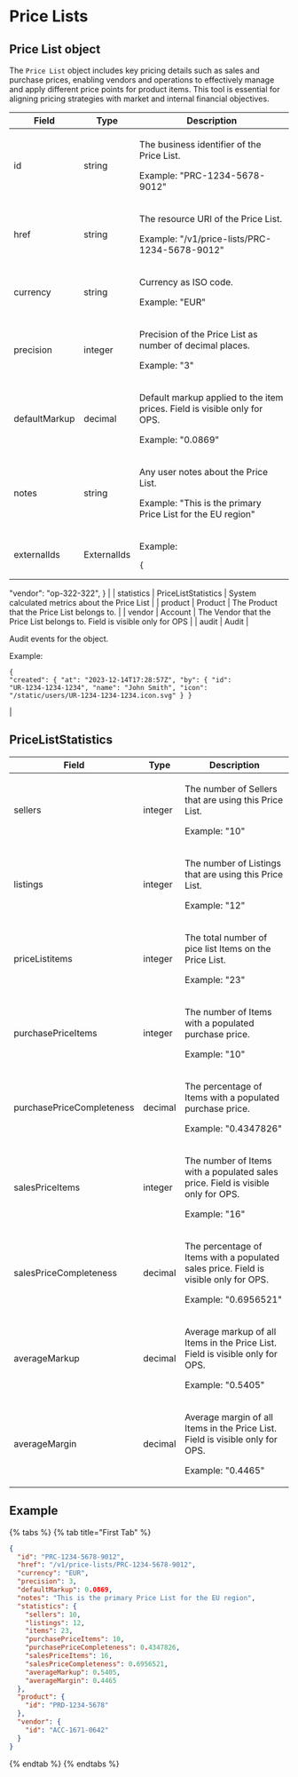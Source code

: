 # Price Lists

## Price List object

The `Price List` object includes key pricing details such as sales and purchase prices, enabling vendors and operations to effectively manage and apply different price points for product items. This tool is essential for aligning pricing strategies with market and internal financial objectives.

| Field         | Type                | Description                                                                                                                                                                                                                                                                                                                                |
| ------------- | ------------------- | ------------------------------------------------------------------------------------------------------------------------------------------------------------------------------------------------------------------------------------------------------------------------------------------------------------------------------------------ |
| id            | string              | <p>The business identifier of the Price List. </p><p></p><p>Example: "PRC-1234-5678-9012"</p>                                                                                                                                                                                                                                              |
| href          | string              | <p>The resource URI of the Price List. </p><p></p><p>Example: "/v1/price-lists/PRC-1234-5678-9012"</p>                                                                                                                                                                                                                                     |
| currency      | string              | <p>Currency as ISO code. </p><p></p><p>Example: "EUR"</p>                                                                                                                                                                                                                                                                                  |
| precision     | integer             | <p>Precision of the Price List as number of decimal places. </p><p></p><p>Example: "3"</p>                                                                                                                                                                                                                                                 |
| defaultMarkup | decimal             | <p>Default markup applied to the item prices. Field is visible only for OPS. </p><p></p><p>Example: "0.0869"</p>                                                                                                                                                                                                                           |
| notes         | string              | <p>Any user notes about the Price List. </p><p></p><p>Example: "This is the primary Price List for the EU region"</p>                                                                                                                                                                                                                      |
| externalIds   | ExternalIds         | <p>Example:</p><pre class="language-json" data-line-numbers><code class="lang-json">{
  "vendor": "op-322-322",
}
</code></pre>                                                                                                                                                                                                            |
| statistics    | PriceListStatistics | System calculated metrics about the Price List                                                                                                                                                                                                                                                                                             |
| product       | Product             | The Product that the Price List belongs to.                                                                                                                                                                                                                                                                                                |
| vendor        | Account             | The Vendor that the Price List belongs to. Field is visible only for OPS                                                                                                                                                                                                                                                                   |
| audit         | Audit               | <p>Audit events for the object.</p><p></p><p>Example:</p><pre class="language-json" data-line-numbers><code class="lang-json">{
  "created": { 
    "at": "2023-12-14T17:28:57Z", 
    "by": {
      "id": "UR-1234-1234-1234",
      "name": "John Smith",
      "icon": "/static/users/UR-1234-1234-1234.icon.svg"
    }
}
</code></pre> |

## PriceListStatistics <a href="#priceliststatistics" id="priceliststatistics"></a>

| Field                     | Type    | Description                                                                                                                    |
| ------------------------- | ------- | ------------------------------------------------------------------------------------------------------------------------------ |
| sellers                   | integer | <p>The number of Sellers that are using this Price List. </p><p></p><p>Example: "10"</p>                                       |
| listings                  | integer | <p>The number of Listings that are using this Price List. </p><p></p><p>Example: "12"</p>                                      |
| priceListitems            | integer | <p>The total number of pice list Items on the Price List. </p><p></p><p>Example: "23"</p>                                      |
| purchasePriceItems        | integer | <p>The number of Items with a populated purchase price. </p><p></p><p>Example: "10"</p>                                        |
| purchasePriceCompleteness | decimal | <p>The percentage of Items with a populated purchase price. </p><p></p><p>Example: "0.4347826"</p>                             |
| salesPriceItems           | integer | <p>The number of Items with a populated sales price. Field is visible only for OPS. </p><p></p><p>Example: "16"</p>            |
| salesPriceCompleteness    | decimal | <p>The percentage of Items with a populated sales price. Field is visible only for OPS. </p><p></p><p>Example: "0.6956521"</p> |
| averageMarkup             | decimal | <p>Average markup of all Items in the Price List. Field is visible only for OPS. </p><p></p><p>Example: "0.5405"</p>           |
| averageMargin             | decimal | <p>Average margin of all Items in the Price List. Field is visible only for OPS. </p><p></p><p>Example: "0.4465"</p>           |

## Example

{% tabs %}
{% tab title="First Tab" %}
```json
{
  "id": "PRC-1234-5678-9012",
  "href": "/v1/price-lists/PRC-1234-5678-9012",
  "currency": "EUR",
  "precision": 3,
  "defaultMarkup": 0.0869,
  "notes": "This is the primary Price List for the EU region",
  "statistics": {
    "sellers": 10,
    "listings": 12,
    "items": 23,
    "purchasePriceItems": 10,
    "purchasePriceCompleteness": 0.4347826,
    "salesPriceItems": 16,
    "salesPriceCompleteness": 0.6956521,
    "averageMarkup": 0.5405,
    "averageMargin": 0.4465
  },
  "product": {
    "id": "PRD-1234-5678"
  },
  "vendor": {
    "id": "ACC-1671-0642"
  }
}
```
{% endtab %}
{% endtabs %}
